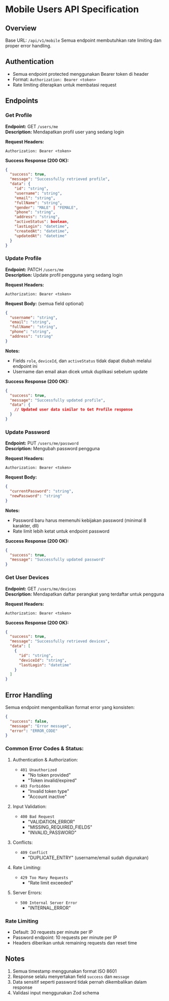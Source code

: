 # Mobile Users API Specification

## Overview
Base URL: `/api/v1/mobile`
Semua endpoint membutuhkan rate limiting dan proper error handling.

## Authentication
- Semua endpoint protected menggunakan Bearer token di header
- Format: `Authorization: Bearer <token>`
- Rate limiting diterapkan untuk membatasi request

## Endpoints

### Get Profile
**Endpoint:** GET `/users/me`  
**Description:** Mendapatkan profil user yang sedang login

**Request Headers:**
```
Authorization: Bearer <token>
```

**Success Response (200 OK):**
```json
{
  "success": true,
  "message": "Successfully retrieved profile",
  "data": {
    "id": "string",
    "username": "string",
    "email": "string",
    "fullName": "string",
    "gender": "MALE" | "FEMALE",
    "phone": "string",
    "address": "string",
    "activeStatus": boolean,
    "lastLogin": "datetime",
    "createdAt": "datetime",
    "updatedAt": "datetime"
  }
}
```

### Update Profile
**Endpoint:** PATCH `/users/me`  
**Description:** Update profil pengguna yang sedang login

**Request Headers:**
```
Authorization: Bearer <token>
```

**Request Body:** (semua field optional)
```json
{
  "username": "string",
  "email": "string",
  "fullName": "string", 
  "phone": "string",
  "address": "string"
}
```

**Notes:**
- Fields `role`, `deviceId`, dan `activeStatus` tidak dapat diubah melalui endpoint ini
- Username dan email akan dicek untuk duplikasi sebelum update

**Success Response (200 OK):**
```json
{
  "success": true,
  "message": "Successfully updated profile",
  "data": {
    // Updated user data similar to Get Profile response
  }
}
```

### Update Password
**Endpoint:** PUT `/users/me/password`  
**Description:** Mengubah password pengguna

**Request Headers:**
```
Authorization: Bearer <token>
```

**Request Body:**
```json
{
  "currentPassword": "string",
  "newPassword": "string"
}
```

**Notes:**
- Password baru harus memenuhi kebijakan password (minimal 8 karakter, dll)
- Rate limit lebih ketat untuk endpoint password

**Success Response (200 OK):**
```json
{
  "success": true,
  "message": "Successfully updated password"
}
```

### Get User Devices
**Endpoint:** GET `/users/me/devices`  
**Description:** Mendapatkan daftar perangkat yang terdaftar untuk pengguna

**Request Headers:**
```
Authorization: Bearer <token>
```

**Success Response (200 OK):**
```json
{
  "success": true,
  "message": "Successfully retrieved devices",
  "data": [
    {
      "id": "string",
      "deviceId": "string",
      "lastLogin": "datetime"
    }
  ]
}
```

## Error Handling

Semua endpoint mengembalikan format error yang konsisten:

```json
{
  "success": false,
  "message": "Error message",
  "error": "ERROR_CODE"
}
```

### Common Error Codes & Status:

1. Authentication & Authorization:
   - `401 Unauthorized`
     - "No token provided"
     - "Token invalid/expired"
   - `403 Forbidden`
     - "Invalid token type"
     - "Account inactive"

2. Input Validation:
   - `400 Bad Request`
     - "VALIDATION_ERROR"
     - "MISSING_REQUIRED_FIELDS"
     - "INVALID_PASSWORD"

3. Conflicts:
   - `409 Conflict`
     - "DUPLICATE_ENTRY" (username/email sudah digunakan)

4. Rate Limiting:
   - `429 Too Many Requests`
     - "Rate limit exceeded"

5. Server Errors:
   - `500 Internal Server Error`
     - "INTERNAL_ERROR"

### Rate Limiting
- Default: 30 requests per minute per IP
- Password endpoint: 10 requests per minute per IP
- Headers diberikan untuk remaining requests dan reset time

## Notes
1. Semua timestamp menggunakan format ISO 8601
2. Response selalu menyertakan field `success` dan `message`
3. Data sensitif seperti password tidak pernah dikembalikan dalam response
4. Validasi input menggunakan Zod schema